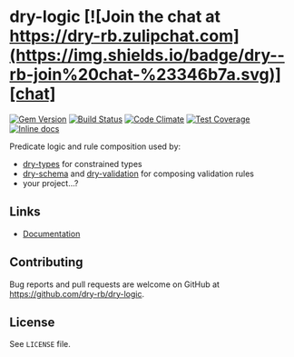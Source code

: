 [gem]: https://rubygems.org/gems/dry-logic
[travis]: https://travis-ci.com/dry-rb/dry-logic
[codeclimate]: https://codeclimate.com/github/dry-rb/dry-logic
[chat]: https://dry-rb.zulipchat.com
[inchpages]: http://inch-ci.org/github/dry-rb/dry-logic

# dry-logic [![Join the chat at https://dry-rb.zulipchat.com](https://img.shields.io/badge/dry--rb-join%20chat-%23346b7a.svg)][chat]

[![Gem Version](https://badge.fury.io/rb/dry-logic.svg)][gem]
[![Build Status](https://travis-ci.com/dry-rb/dry-logic.svg?branch=master)][travis]
[![Code Climate](https://codeclimate.com/github/dry-rb/dry-logic/badges/gpa.svg)][codeclimate]
[![Test Coverage](https://codeclimate.com/github/dry-rb/dry-logic/badges/coverage.svg)][codeclimate]
[![Inline docs](http://inch-ci.org/github/dry-rb/dry-logic.svg?branch=master)][inchpages]

Predicate logic and rule composition used by:

* [dry-types](https://github.com/dry-rb/dry-types) for constrained types
* [dry-schema](https://github.com/dry-rb/dry-schema) and [dry-validation](https://github.com/dry-rb/dry-validation) for composing validation rules
* your project...?

## Links

* [Documentation](http://dry-rb.org/gems/dry-logic)

## Contributing

Bug reports and pull requests are welcome on GitHub at https://github.com/dry-rb/dry-logic.

## License

See `LICENSE` file.
